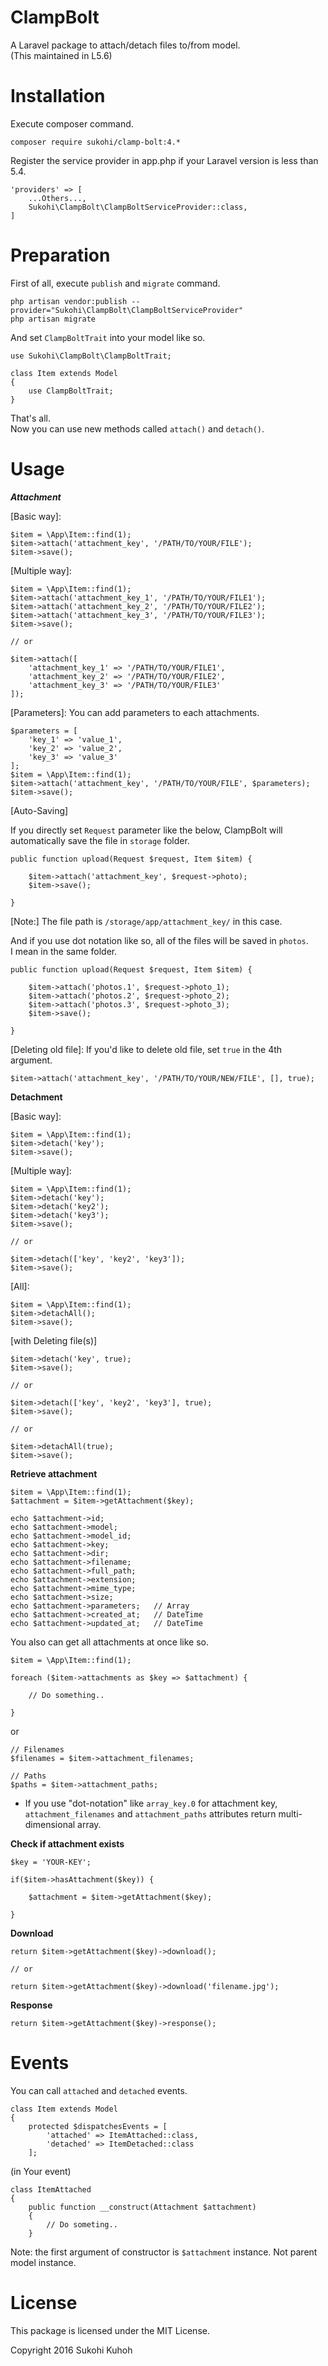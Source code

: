 # ClampBolt
A Laravel package to attach/detach files to/from model.  
(This maintained in L5.6)

# Installation

Execute composer command.

    composer require sukohi/clamp-bolt:4.*

Register the service provider in app.php if your Laravel version is less than 5.4.

    'providers' => [
        ...Others...,  
        Sukohi\ClampBolt\ClampBoltServiceProvider::class,
    ]

# Preparation

First of all, execute `publish` and `migrate` command.

    php artisan vendor:publish --provider="Sukohi\ClampBolt\ClampBoltServiceProvider"
    php artisan migrate

And set `ClampBoltTrait` into your model like so.

    use Sukohi\ClampBolt\ClampBoltTrait;
    
    class Item extends Model
    {
        use ClampBoltTrait;
    }
    
That's all.  
Now you can use new methods called `attach()` and `detach()`.

# Usage

***Attachment***
    
[Basic way]:  
    
    $item = \App\Item::find(1);
    $item->attach('attachment_key', '/PATH/TO/YOUR/FILE');
    $item->save();

[Multiple way]:  

    $item = \App\Item::find(1);
    $item->attach('attachment_key_1', '/PATH/TO/YOUR/FILE1');
    $item->attach('attachment_key_2', '/PATH/TO/YOUR/FILE2');
    $item->attach('attachment_key_3', '/PATH/TO/YOUR/FILE3');
    $item->save();
    
    // or
    
    $item->attach([
        'attachment_key_1' => '/PATH/TO/YOUR/FILE1',
        'attachment_key_2' => '/PATH/TO/YOUR/FILE2',
        'attachment_key_3' => '/PATH/TO/YOUR/FILE3'
    ]);

[Parameters]: You can add parameters to each attachments.
    
    $parameters = [
        'key_1' => 'value_1', 
        'key_2' => 'value_2', 
        'key_3' => 'value_3'
    ];
    $item = \App\Item::find(1);
    $item->attach('attachment_key', '/PATH/TO/YOUR/FILE', $parameters);
    $item->save();

[Auto-Saving]

If you directly set `Request` parameter like the below, ClampBolt will automatically save the file in `storage` folder.

    public function upload(Request $request, Item $item) {

        $item->attach('attachment_key', $request->photo);
        $item->save();

    }
    
[Note:] The file path is `/storage/app/attachment_key/` in this case.

And if you use dot notation like so, all of the files will be saved in `photos`.  
I mean in the same folder.
    
    public function upload(Request $request, Item $item) {

        $item->attach('photos.1', $request->photo_1);
        $item->attach('photos.2', $request->photo_2);
        $item->attach('photos.3', $request->photo_3);
        $item->save();

    }


[Deleting old file]: If you'd like to delete old file, set `true` in the 4th argument.

    $item->attach('attachment_key', '/PATH/TO/YOUR/NEW/FILE', [], true);

**Detachment**  

[Basic way]:  

    $item = \App\Item::find(1);
    $item->detach('key');
    $item->save();

[Multiple way]:  

    $item = \App\Item::find(1);
    $item->detach('key');
    $item->detach('key2');
    $item->detach('key3');
    $item->save();
    
    // or
    
    $item->detach(['key', 'key2', 'key3']);
    $item->save();
    
[All]:

    $item = \App\Item::find(1);
    $item->detachAll();
    $item->save();

[with Deleting file(s)]

    $item->detach('key', true);
    $item->save();
    
    // or
    
    $item->detach(['key', 'key2', 'key3'], true);
    $item->save();
    
    // or 
    
    $item->detachAll(true);
    $item->save();
    

**Retrieve attachment** 

    $item = \App\Item::find(1);
    $attachment = $item->getAttachment($key);
    
    echo $attachment->id;
    echo $attachment->model;
    echo $attachment->model_id;
    echo $attachment->key;
    echo $attachment->dir;
    echo $attachment->filename;
    echo $attachment->full_path;
    echo $attachment->extension;
    echo $attachment->mime_type;
    echo $attachment->size;
    echo $attachment->parameters;   // Array
    echo $attachment->created_at;   // DateTime
    echo $attachment->updated_at;   // DateTime


You also can get all attachments at once like so.

    $item = \App\Item::find(1);
    
    foreach ($item->attachments as $key => $attachment) {
    
        // Do something..
    
    }

or 

    // Filenames
    $filenames = $item->attachment_filenames;
    
    // Paths
    $paths = $item->attachment_paths;
    
* If you use "dot-notation" like `array_key.0` for attachment key, `attachment_filenames` and `attachment_paths` attributes return multi-dimensional array.

**Check if attachment exists**
    
    $key = 'YOUR-KEY';
    
    if($item->hasAttachment($key)) {

        $attachment = $item->getAttachment($key);

    }


**Download**


    return $item->getAttachment($key)->download();  

    // or
    
    return $item->getAttachment($key)->download('filename.jpg');  

**Response**

    return $item->getAttachment($key)->response();  

# Events

You can call `attached` and `detached` events.

    class Item extends Model
    {
        protected $dispatchesEvents = [
            'attached' => ItemAttached::class,
            'detached' => ItemDetached::class
        ];

(in Your event)

    class ItemAttached
    {
        public function __construct(Attachment $attachment)
        {
            // Do someting..
        }

Note: the first argument of constructor is `$attachment` instance. Not parent model instance.

# License

This package is licensed under the MIT License.

Copyright 2016 Sukohi Kuhoh